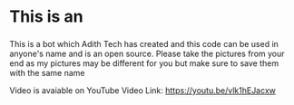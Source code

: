 # This is an <h3>

This is a bot which Adith Tech has created and this code can be used in anyone's name and is an open source. Please take the pictures from your end as my pictures may be different for you but make sure to save them with the same name

Video is avaiable on YouTube
Video Link: https://youtu.be/vlk1hEJacxw
